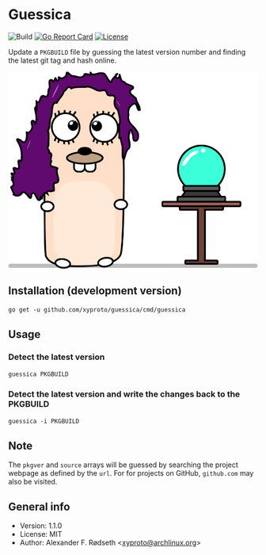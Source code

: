 # Guessica

![Build](https://github.com/xyproto/guessica/workflows/Build/badge.svg) [![Go Report Card](https://goreportcard.com/badge/github.com/xyproto/guessica)](https://goreportcard.com/report/github.com/xyproto/guessica) [![License](https://img.shields.io/badge/license-MIT-green.svg?style=flat)](https://raw.githubusercontent.com/xyproto/guessica/master/LICENSE)

Update a `PKGBUILD` file by guessing the latest version number and finding the latest git tag and hash online.

![logo](img/guessica.svg)

## Installation (development version)

    go get -u github.com/xyproto/guessica/cmd/guessica

## Usage

### Detect the latest version

	guessica PKGBUILD

### Detect the latest version and write the changes back to the PKGBUILD

    guessica -i PKGBUILD

## Note

The `pkgver` and `source` arrays will be guessed by searching the project webpage as defined by the `url`. For for projects on GitHub, `github.com` may also be visited.

## General info

* Version: 1.1.0
* License: MIT
* Author: Alexander F. Rødseth &lt;xyproto@archlinux.org&gt;
